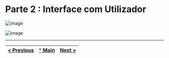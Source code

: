 
# Parte 2 : Interface com Utilizador






![image](https://github.com/Inf22tig13/AnimaisRepositorio/assets/137836104/6e976421-a08f-4163-a54f-4b307929bcbb)

![image](https://github.com/Inf22tig13/AnimaisRepositorio/assets/137836104/2d61997c-e2d5-4ae6-9d4a-9e5c116a0559)




---

[< Previous](Parte1.md) | [^ Main](../../../) | [Next >](Parte2.md)
:--- | :---: | ---: 
